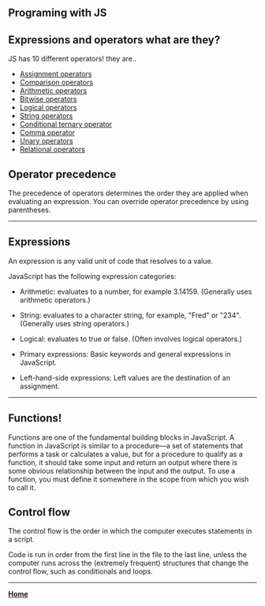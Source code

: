 ## Programing with JS

## Expressions and operators what are they?

JS has 10 different operators! they are.. 

- [Assignment operators](https://developer.mozilla.org/en-US/docs/Web/JavaScript/Guide/Expressions_and_Operators#assignment_operators)
- [Comparison operators](https://developer.mozilla.org/en-US/docs/Web/JavaScript/Guide/Expressions_and_Operators#comparison_operators)
- [Arithmetic operators](https://developer.mozilla.org/en-US/docs/Web/JavaScript/Guide/Expressions_and_Operators#arithmetic_operators)
- [Bitwise operators](https://developer.mozilla.org/en-US/docs/Web/JavaScript/Guide/Expressions_and_Operators#bitwise_operators)
- [Logical operators](https://developer.mozilla.org/en-US/docs/Web/JavaScript/Guide/Expressions_and_Operators#logical_operators)
- [String operators](https://developer.mozilla.org/en-US/docs/Web/JavaScript/Guide/Expressions_and_Operators#string_operators)
- [Conditional ternary operator](https://developer.mozilla.org/en-US/docs/Web/JavaScript/Guide/Expressions_and_Operators#conditional_ternary_operator)
- [Comma operator](https://developer.mozilla.org/en-US/docs/Web/JavaScript/Guide/Expressions_and_Operators#comma_operator)
- [Unary operators](https://developer.mozilla.org/en-US/docs/Web/JavaScript/Guide/Expressions_and_Operators#unary_operators)
- [Relational operators](https://developer.mozilla.org/en-US/docs/Web/JavaScript/Guide/Expressions_and_Operators#relational_operators)

## Operator precedence

The precedence of operators determines the order they are applied when evaluating an expression. You can override operator precedence by using parentheses.

***

## Expressions

An expression is any valid unit of code that resolves to a value.

JavaScript has the following expression categories:

- Arithmetic: evaluates to a number, for example 3.14159. (Generally uses arithmetic operators.)

- String: evaluates to a character string, for example, "Fred" or "234". (Generally uses  string operators.)

- Logical: evaluates to true or false. (Often involves logical operators.)

- Primary expressions: Basic keywords and general expressions in JavaScript.

- Left-hand-side expressions: Left values are the destination of an assignment.

*** 

## Functions!

Functions are one of the fundamental building blocks in JavaScript. A function in JavaScript is similar to a procedure—a set of statements that performs a task or calculates a value, but for a procedure to qualify as a function, it should take some input and return an output where there is some obvious relationship between the input and the output. To use a function, you must define it somewhere in the scope from which you wish to call it.

## Control flow

The control flow is the order in which the computer executes statements in a script.

Code is run in order from the first line in the file to the last line, unless the computer runs across the (extremely frequent) structures that change the control flow, such as conditionals and loops. 

***

[**Home**](https://slayerr1.github.io/reading-notes/)